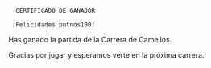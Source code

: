       CERTIFICADO DE GANADOR

     ¡Felicidades putnos100!

Has ganado la partida de la Carrera de Camellos.

Gracias por jugar y esperamos verte en la próxima carrera.
